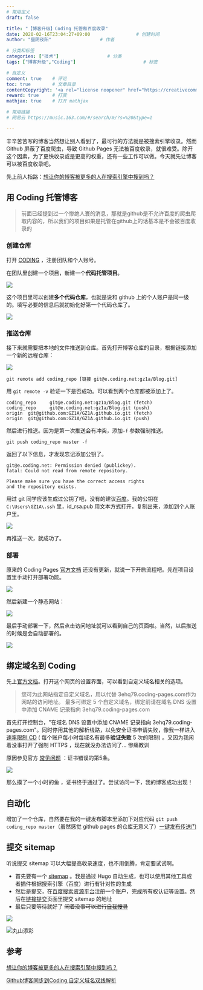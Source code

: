 ```yaml
---
# 常用定义
draft: false

title: "【博客升级】Coding 托管和百度收录"
date: 2020-02-16T23:04:27+09:00					# 创建时间
author: "昼阴夜阳"             		# 作者

# 分类和标签
categories: ["技术"]		            # 分类
tags: ["博客升级","Coding"]  						# 标签

# 自定义
comment: true	 # 评论
toc: true		 # 文章目录
contentCopyright: '<a rel="license noopener" href="https://creativecommons.org/licenses/by-nc-nd/4.0/" target="_blank">CC BY-NC-ND 4.0</a>'	#版权规则
reward: true	 # 打赏
mathjax: true    # 打开 mathjax

# 常用链接
# 网易云 https://music.163.com/#/search/m/?s=%20&type=1

---
```


辛辛苦苦写的博客当然想让别人看到了，最可行的方法就是被搜索引擎收录。然而 Github 屏蔽了百度爬虫，导致 Github Pages 无法被百度收录，就很难受。除开这个因素，为了更快收录或是更高的权重，还有一些工作可以做。今天就先让博客可以被百度收录吧。

先上前人指路：[想让你的博客被更多的人在搜索引擎中搜到吗？](https://blog.csdn.net/sunshine940326/article/details/70936988)

## 用 Coding 托管博客

> 前面已经提到过一个惨绝人寰的消息，那就是github是不允许百度的爬虫爬取内容的，所以我们的项目如果是托管在github上的话基本是不会被百度收录的

### 创建仓库

打开 [CODING](https://coding.net/) ，注册团队和个人账号。

在团队里创建一个项目，新建一个**代码托管项目**。

![](https://gitee.com/GZ1A/image-hosting/raw/master/blog/2020/02/20200216231429.png)

这个项目里可以创建**多个代码仓库**，也就是说和 github 上的个人账户是同一级的。填写必要的信息后就初始化好第一个代码仓库了。

![](https://gitee.com/GZ1A/image-hosting/raw/master/blog/2020/02/20200216233353.png)



### 推送仓库

接下来就需要把本地的文件推送到仓库。首先打开博客仓库的目录，根据链接添加一个新的远程仓库：

![](https://gitee.com/GZ1A/image-hosting/raw/master/blog/2020/02/20200216234657.png)

```shell
git remote add coding_repo [链接 git@e.coding.net:gz1a/Blog.git]
```

用 `git remote -v` 验证一下是否成功。可以看到两个仓库都被添加上了。

```shell
coding_repo     git@e.coding.net:gz1a/Blog.git (fetch)
coding_repo     git@e.coding.net:gz1a/Blog.git (push)
origin  git@github.com:GZ1A/GZ1A.github.io.git (fetch)
origin  git@github.com:GZ1A/GZ1A.github.io.git (push)
```

然后进行推送。因为是第一次推送会有冲突，添加`-f` 参数强制推送。

```shell
git push coding_repo master -f
```

返回了以下信息，才发现忘记添加公钥了。

```shell
git@e.coding.net: Permission denied (publickey).
fatal: Could not read from remote repository.

Please make sure you have the correct access rights
and the repository exists.
```

用过 git 同学应该生成过公钥了吧，没有的建议[百度](https://www.baidu.com/)。我的公钥在 `C:\Users\GZ1A\.ssh` 里，id_rsa.pub 用文本方式打开，复制出来，添加到个人账户里。

![](https://gitee.com/GZ1A/image-hosting/raw/master/blog/2020/02/20200217000519.png)

再推送一次，就成功了。

### 部署

原来的 Coding Pages [官方文档](https://coding.net/help/doc/coding-service/coding-pages-introduction.html) 还没有更新，就说一下开启流程吧。先在项目设置里手动打开部署功能。

![](https://gitee.com/GZ1A/image-hosting/raw/master/blog/2020/02/20200217002239.png)

然后新建一个静态网站：

![](https://gitee.com/GZ1A/image-hosting/raw/master/blog/2020/02/20200217002457.png)

最后手动部署一下，然后点击访问地址就可以看到自己的页面啦。当然，以后推送的时候是会自动部署的。 

![](https://gitee.com/GZ1A/image-hosting/raw/master/blog/2020/02/20200217002806.png)

## 绑定域名到 Coding 

先上[官方文档](https://coding.net/help/doc/pages/domain.html)。打开这个网页的设置界面，可以看到自定义域名相关的选项。

> 您可为此网站指定自定义域名，用以代替 3ehq79.coding-pages.com作为网站的访问地址。 最多可绑定 5 个自定义域名，绑定前请在域名 DNS 设置中添加 CNAME 记录指向 3ehq79.coding-pages.com

首先打开控制台，"在域名 DNS 设置中添加 CNAME 记录指向 3ehq79.coding-pages.com"。同时停用其他的解析线路，以免安全证书申请失败，像我一样进入[速率限制 CD](https://letsencrypt.org/zh-cn/docs/rate-limits/) ( 每个账户每小时每域名有最多**验证失败** 5 次的限制)  。又因为我闲着没事打开了强制 HTTPS ，现在就没办法访问了... 惨痛教训

原因参见官方 [常见问题](https://coding.net/help/faq/pages/coding-pages-faq.html#Hexo) ：证书错误的第5条。 

![](https://gitee.com/GZ1A/image-hosting/raw/master/blog/2020/02/20200217010104.png)

那么摸了一个小时的鱼 ，证书终于通过了。尝试访问一下，我的博客成功出现！

## 自动化

增加了一个仓库，自然要在我的一键发布脚本里添加下对应代码 `git push coding_repo master`（虽然感觉 github pages 的仓库无意义了）[一键发布传送门](https://disorder.ink/post/博客升级一键发布/)

## 提交 sitemap

听说提交 sitemap 可以大幅提高收录速度，也不用倒腾，肯定要试试啊。

* 首先要有一个 [sitemap](https://disorder.ink/sitemap.xml) 。我是通过 Hugo 自动生成，也可以使用其他工具或者插件根据搜索引擎（百度）进行有针对性的生成
* 然后是提交，在[百度搜索资源平台](https://ziyuan.baidu.com/)注册一个账户，完成所有权认证等设置。然后在[链接提交](https://ziyuan.baidu.com/linksubmit/)页面里提交 sitemap 的地址
* 最后只要等待就好了 ~~闲着没事可以进行[自我搜寻](http://tool.chinaz.com/baidu/)~~

![](https://gitee.com/GZ1A/image-hosting/raw/master/blog/2020/02/20200226022247.png)

![~~丸山添彩~~](https://gitee.com/GZ1A/image-hosting/raw/master/blog/2020/02/20200226023922.png)

## 参考

[想让你的博客被更多的人在搜索引擎中搜到吗？](https://blog.csdn.net/sunshine940326/article/details/70936988)

[Github博客同步到Coding,自定义域名双线解析](https://saquarius.com/2019/07/github博客同步到coding自定义域名双线解析/)